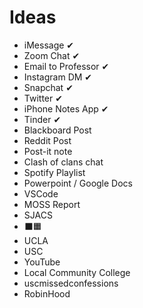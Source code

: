 # Ideas
* iMessage ✔
* Zoom Chat ✔
* Email to Professor ✔
* Instagram DM ✔
* Snapchat ✔
* Twitter ✔
* iPhone Notes App ✔
* Tinder ✔
* Blackboard Post
* Reddit Post
* Post-it note
* Clash of clans chat
* Spotify Playlist
* Powerpoint / Google Docs
* VSCode
* MOSS Report
* SJACS
* ⬛🟧
* UCLA
* USC
* YouTube
* Local Community College
* uscmissedconfessions
* RobinHood